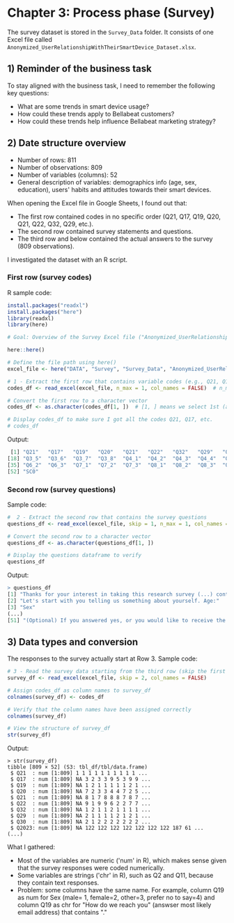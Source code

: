 # Chapter 3: Process phase (Survey)

The survey dataset is stored in the `Survey_Data` folder.
It consists of one Excel file called `Anonymized_UserRelationshipWithTheirSmartDevice_Dataset.xlsx`.

## 1) Reminder of the business task

To stay aligned with the business task, I need to remember the following key questions:
   
- What are some trends in smart device usage?
- How could these trends apply to Bellabeat customers?
- How could these trends help influence Bellabeat marketing strategy?

## 2) Date structure overview

- Number of rows: 811
- Number of observations: 809
- Number of variables (columns): 52
- General description of variables: demographics info (age, sex, education), users' habits and attitudes towards their smart devices.

When opening the Excel file in Google Sheets, I found out that:
- The first row contained codes in no specific order (Q21, Q17, Q19, Q20, Q21, Q22, Q32, Q29, etc.).
- The second row contained survey statements and questions.
- The third row and below contained the actual answers to the survey (809 observations). 

I investigated the dataset with an R script. 

### First row (survey codes)
R sample code:
```r
install.packages("readxl")
install.packages("here")
library(readxl)
library(here)

# Goal: Overview of the Survey Excel file ("Anonymized_UserRelationshipWithTheirSmartDevice_Dataset.xlsx")

here::here()

# Define the file path using here()
excel_file <- here("DATA", "Survey", "Survey_Data", "Anonymized_UserRelationshipWithTheirSmartDevice_Dataset.xlsx") 

# 1 - Extract the first row that contains variable codes (e.g., Q21, Q17, etc.)
codes_df <- read_excel(excel_file, n_max = 1, col_names = FALSE)  # n_max = 1 reads only the first row

# Convert the first row to a character vector
codes_df <- as.character(codes_df[1, ])  # [1, ] means we select 1st (and only) line and all the columns  

# Display codes_df to make sure I got all the codes Q21, Q17, etc.
# codes_df
```

Output:
``` r
 [1] "Q21"   "Q17"   "Q19"   "Q20"   "Q21"   "Q22"   "Q32"   "Q29"   "Q30"   "Q2023" "Q2025" "Q16"   "Q2"    "Q3_1"  "Q3_2"  "Q3_3"  "Q3_4" 
[18] "Q3_5"  "Q3_6"  "Q3_7"  "Q3_8"  "Q4_1"  "Q4_2"  "Q4_3"  "Q4_4"  "Q4_5"  "Q4_6"  "Q4_7"  "Q4_8"  "Q5_1"  "Q5_2"  "Q5_3"  "Q5_4"  "Q6_1" 
[35] "Q6_2"  "Q6_3"  "Q7_1"  "Q7_2"  "Q7_3"  "Q8_1"  "Q8_2"  "Q8_3"  "Q9_1"  "Q9_2"  "Q9_3"  "Q10_1" "Q10_2" "Q10_3" "Q11"   "Q12"   "Q19"  
[52] "SC0"
```

### Second row (survey questions)

Sample code:

```r
#  2 - Extract the second row that contains the survey questions
questions_df <- read_excel(excel_file, skip = 1, n_max = 1, col_names = FALSE)

# Convert the second row to a character vector
questions_df <- as.character(questions_df[1, ])

# Display the questions dataframe to verify
questions_df
```  

Output:
``` r
> questions_df
[1] "Thanks for your interest in taking this research survey (...) contact us at \r\n\r\nf.lelli@tilburguniversity.edu"
[2] "Let's start with you telling us something about yourself. Age:"
[3] "Sex"                                                                                                                                                          [4] "Level of education"                                                                                                                                           [5] "Type of education"                                                                                                                                            [6] "Working Experience" 
(...)
[51] "(Optional) If you answered yes, or you would like to receive the outcome of this study: how can we reach you?"                                               [52] "Score"
```

## 3) Data types and conversion

The responses to the survey actually start at Row 3.
Sample code:

```r
# 3 - Read the survey data starting from the third row (skip the first two rows)
survey_df <- read_excel(excel_file, skip = 2, col_names = FALSE)

# Assign codes_df as column names to survey_df
colnames(survey_df) <- codes_df

# Verify that the column names have been assigned correctly
colnames(survey_df)

# View the structure of survey_df
str(survey_df)
```

Output:
```
> str(survey_df)
tibble [809 × 52] (S3: tbl_df/tbl/data.frame)
 $ Q21  : num [1:809] 1 1 1 1 1 1 1 1 1 1 ...
 $ Q17  : num [1:809] NA 3 2 3 3 9 5 3 9 9 ...
 $ Q19  : num [1:809] NA 1 2 1 1 1 1 1 2 1 ...
 $ Q20  : num [1:809] NA 7 2 3 3 4 4 7 2 5 ...
 $ Q21  : num [1:809] NA 8 1 7 8 8 8 7 8 7 ...
 $ Q22  : num [1:809] NA 9 1 9 9 6 2 2 7 7 ...
 $ Q32  : num [1:809] NA 1 2 1 1 2 1 1 1 1 ...
 $ Q29  : num [1:809] NA 2 1 1 1 1 2 1 2 1 ...
 $ Q30  : num [1:809] NA 2 1 2 2 2 2 2 2 2 ...
 $ Q2023: num [1:809] NA 122 122 122 122 122 122 122 187 61 ...
(...)
```

What I gathered:

- Most of the variables are numeric ('num' in R), which makes sense given that the survey responses were coded numerically.
- Some variables are strings ('chr' in R), such as Q2 and Q11, because they contain text responses.
- Problem: some columns have the same name. For example, column Q19 as num for Sex (male= 1, female=2, other=3, prefer no to say=4) and column Q19 as chr for "How do we reach you" (answser most likely email address) that contains "<removed for privacy reason>."
